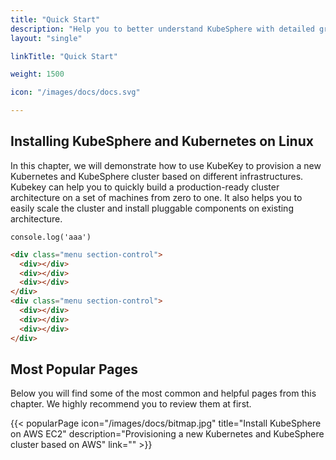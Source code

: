 ```yaml
---
title: "Quick Start"
description: "Help you to better understand KubeSphere with detailed graphics and contents"
layout: "single"

linkTitle: "Quick Start"

weight: 1500

icon: "/images/docs/docs.svg"

---
```


## Installing KubeSphere and Kubernetes on Linux

In this chapter, we will demonstrate how to use KubeKey to provision a new Kubernetes and KubeSphere cluster based on different infrastructures. Kubekey can help you to quickly build a production-ready cluster architecture on a set of machines from zero to one. It also helps you to easily scale the cluster and install pluggable components on existing architecture.

```
console.log('aaa')
```

```html
<div class="menu section-control">
  <div></div>
  <div></div>
  <div></div>
</div>
<div class="menu section-control">
  <div></div>
  <div></div>
  <div></div>
</div>

```

## Most Popular Pages

Below you will find some of the most common and helpful pages from this chapter. We highly recommend you to review them at first.

{{< popularPage icon="/images/docs/bitmap.jpg" title="Install KubeSphere on AWS EC2" description="Provisioning a new Kubernetes and KubeSphere cluster based on AWS" link="" >}}
